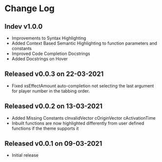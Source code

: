 # Change Log

## Indev v1.0.0

- Improvements to Syntax Highlighting
- Added Context Based Semantic Highlighting to function parameters and constants
- Improved Code Completion Docstrings
- Added Docstrings on Hover

## Released v0.0.3 on 22-03-2021

- Fixed xsEffectAmount auto-completion not selecting the last argument for player number in the tabbing order.

## Released v0.0.2 on 13-03-2021

- Added Missing Constants
    cInvalidVector
    cOriginVector
    cActivationTime
- Inbuilt functions are now highlighted differently from user defined functions if the theme supports it

## Released v0.0.1 on 09-03-2021

- Initial release